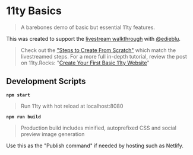 # 11ty Basics

> A barebones demo of basic but essential 11ty features.

This was created to support the [livestream walkthrough](https://www.youtube.com/watch?v=2By887u7b0A) with [@edieblu](https://www.twitch.tv/edieblu).

> Check out the ["Steps to Create From Scratch"](https://github.com/5t3ph/11ty-basics/blob/master/StepsToCreate.md) which match the livestreamed steps. For a more full in-depth tutorial, review the post on 11ty.Rocks: "[Create Your First Basic 11ty Website](https://11ty.rocks/posts/create-your-first-basic-11ty-website/)"

## Development Scripts

**`npm start`**

> Run 11ty with hot reload at localhost:8080

**`npm run build`**

> Production build includes minified, autoprefixed CSS and social preview image generation

Use this as the "Publish command" if needed by hosting such as Netlify.
